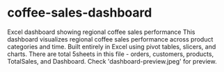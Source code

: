 # coffee-sales-dashboard
Excel dashboard showing regional coffee sales performance
This dashboard visualizes regional coffee sales performance across product categories and time. Built entirely in Excel using pivot tables, slicers, and charts.
There are total 5sheets in this file - orders, customers, products, TotalSales, and Dashboard.
Check 'dashboard-preview.jpeg' for preview.
